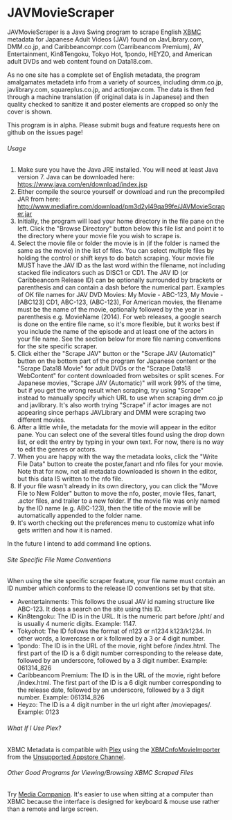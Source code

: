 JAVMovieScraper
===============

JAVMovieScraper is a Java Swing program to scrape English [XBMC](http://xbmc.org/) metadata for Japanese Adult Videos (JAV) found on JavLibrary.com, DMM.co.jp, and Caribbeancompr.com (Carribeancom Premium), AV Entertainment, Kin8Tengoku, Tokyo Hot, 1pondo, HEYZO, and American adult DVDs and web content found on Data18.com.

As no one site has a complete set of English metadata, the program amalgamates metadeta info from a variety of sources, including dmm.co.jp, javlibrary.com, squareplus.co.jp, and actionjav.com.
The data is then fed through a machine translation (if original data is in Japanese) and then quality checked to sanitize it and poster elements are cropped so only the cover is shown.



This program is in alpha. Please submit bugs and feature requests here on github on the issues page!

###### Usage

1. Make sure you have the Java JRE installed. You will need at least Java version 7. Java can be downloaded here: https://www.java.com/en/download/index.jsp
2. Either compile the source yourself or download and run the precompiled JAR from here: http://www.mediafire.com/download/pm3d2yl49qa99fe/JAVMovieScraper.jar
3. Initially, the program will load your home directory in the file pane on the left. Click the "Browse Directory" button below this file list and point it to the directory where your movie file you wish to scrape is.
4. Select the movie file or folder the movie is in (if the folder is named the same as the movie) in the list of files. You can select multiple files by holding the control or shift keys to do batch scraping. Your movie file MUST have the JAV ID as the last word within the filename, not including stacked file indicators such as DISC1 or CD1. The JAV ID (or Caribbeancom Release ID) can be optionally surrounded by brackets or parenthesis and can contain a dash before the numerical part. Examples of OK file names for JAV DVD Movies: My Movie - ABC-123, My Movie - [ABC123] CD1, ABC-123, (ABC-123), For American movies, the filename must be the name of the movie, optionally followed by the year in parenthesis e.g. MovieName (2014). For web releases, a google search is done on the entire file name, so it's more flexible, but it works best if you include the name of the episode and at least one of the actors in your file name. See the section below for more file naming conventions for the site specific scraper.
5. Click either the "Scrape JAV" button or the "Scrape JAV (Automatic)" button on the bottom part of the program for Japanese content or the "Scrape Data18 Movie" for adult DVDs or the "Scrape Data18 WebContent" for content downloaded from websites or split scenes. For Japanese movies, "Scrape JAV (Automatic)" will work 99% of the time, but if you get the wrong result when scraping, try using "Scrape" instead to manually specify which URL to use when scraping dmm.co.jp and javlibrary. It's also worth trying "Scrape" if actor images are not appearing since perhaps JAVLibrary and DMM were scraping two different movies.
6. After a little while, the metadata for the movie will appear in the editor pane. You can select one of the several titles found using the drop down list, or edit the entry by typing in your own text. For now, there is no way to edit the genres or actors.
7. When you are happy with the way the metadata looks, click the "Write File Data" button to create the poster,fanart and nfo files for your movie. Note that for now, not all metadata downloaded is shown in the editor, but this data IS written to the nfo file.
8. If your file wasn't already in its own directory, you can click the "Move File to New Folder" button to move the nfo, poster, movie files, fanart, .actor files, and trailer to a new folder. If the movie file was only named by the ID name (e.g. ABC-123), then the title of the movie will be automatically appended to the folder name.
9. It's worth checking out the preferences menu to customize what info gets written and how it is named.


In the future I intend to add command line options.

###### Site Specific File Name Conventions
When using the site specific scraper feature, your file name must contain an ID number which conforms to the release ID conventions set by that site. 
* Aventertainments: This follows the usual JAV id naming structure like ABC-123. It does a search on the site using this ID.
* Kin8tengoku: The ID is in the URL. It is the numeric part before /pht/ and is usually 4 numeric digits. Example: 1147.
* Tokyohot: The ID follows the format of n123 or n1234 k123/k1234. In other words, a lowercase n or k followed by a 3 or 4 digit number. 
* 1pondo: The ID is in the URL of the movie, right before /index.html. The first part of the ID is a 6 digit number corresponding to the release date, followed by an underscore, followed by a 3 digit number. Example: 061314_826
* Caribbeancom Premium: The ID is in the URL of the movie, right before /index.html. The first part of the ID is a 6 digit number corresponding to the release date, followed by an underscore, followed by a 3 digit number. Example: 061314_826
* Heyzo: The ID is a 4 digit number in the url right after /moviepages/. Example: 0123

###### What If I Use Plex?
XBMC Metadata is compatible with [Plex](https://plex.tv/) using the [XBMCnfoMovieImporter](https://forums.plex.tv/index.php/topic/38402-metadata-agents-for-exported-xbmc-library/) from the [Unsupported Appstore Channel](https://forums.plex.tv/index.php/topic/25523-unsupported-as-in-totally-unofficial-appstore/).

###### Other Good Programs for Viewing/Browsing XBMC Scraped Files
Try [Media Companion](https://mediacompanion.codeplex.com/). It's easier to use when sitting at a computer than XBMC because the interface is designed for keyboard & mouse use rather than a remote and large screen.